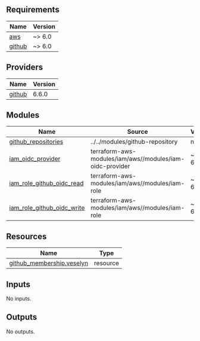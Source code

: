<!-- prettier-ignore-start -->
<!-- BEGIN_TF_DOCS -->
## Requirements

| Name | Version |
|------|---------|
| <a name="requirement_aws"></a> [aws](#requirement\_aws) | ~> 6.0 |
| <a name="requirement_github"></a> [github](#requirement\_github) | ~> 6.0 |

## Providers

| Name | Version |
|------|---------|
| <a name="provider_github"></a> [github](#provider\_github) | 6.6.0 |

## Modules

| Name | Source | Version |
|------|--------|---------|
| <a name="module_github_repositories"></a> [github\_repositories](#module\_github\_repositories) | ../../modules/github-repository | n/a |
| <a name="module_iam_oidc_provider"></a> [iam\_oidc\_provider](#module\_iam\_oidc\_provider) | terraform-aws-modules/iam/aws//modules/iam-oidc-provider | ~> 6.2.1 |
| <a name="module_iam_role_github_oidc_read"></a> [iam\_role\_github\_oidc\_read](#module\_iam\_role\_github\_oidc\_read) | terraform-aws-modules/iam/aws//modules/iam-role | ~> 6.2.1 |
| <a name="module_iam_role_github_oidc_write"></a> [iam\_role\_github\_oidc\_write](#module\_iam\_role\_github\_oidc\_write) | terraform-aws-modules/iam/aws//modules/iam-role | ~> 6.2.1 |

## Resources

| Name | Type |
|------|------|
| [github_membership.veselyn](https://registry.terraform.io/providers/integrations/github/latest/docs/resources/membership) | resource |

## Inputs

No inputs.

## Outputs

No outputs.
<!-- END_TF_DOCS -->
<!-- prettier-ignore-end -->
